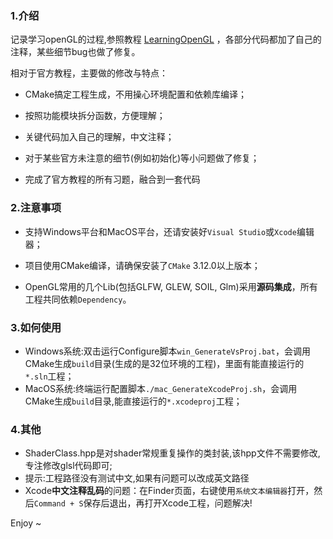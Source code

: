 ### 1.介绍

记录学习openGL的过程,参照教程 [LearningOpenGL](https://learnopengl-cn.readthedocs.io/zh/latest/) ，各部分代码都加了自己的注释，某些细节bug也做了修复。

相对于官方教程，主要做的修改与特点：

- CMake搞定工程生成，不用操心环境配置和依赖库编译；

- 按照功能模块拆分函数，方便理解；
- 关键代码加入自己的理解，中文注释；
- 对于某些官方未注意的细节(例如初始化)等小问题做了修复；
- 完成了官方教程的所有习题，融合到一套代码

### 2.注意事项

- 支持Windows平台和MacOS平台，还请安装好`Visual Studio`或`Xcode`编辑器；

- 项目使用CMake编译，请确保安装了`CMake` 3.12.0以上版本；

- OpenGL常用的几个Lib(包括GLFW, GLEW, SOIL, Glm)采用**源码集成**，所有工程共同依赖`Dependency`。

### 3.如何使用

- Windows系统:双击运行Configure脚本`win_GenerateVsProj.bat`，会调用CMake生成`build`目录(生成的是32位环境的工程)，里面有能直接运行的`*.sln`工程；
- MacOS系统:终端运行配置脚本`./mac_GenerateXcodeProj.sh`，会调用CMake生成`build`目录,能直接运行的`*.xcodeproj`工程；

### 4.其他
- ShaderClass.hpp是对shader常规重复操作的类封装,该hpp文件不需要修改,专注修改glsl代码即可;
- 提示:工程路径没有测试中文,如果有问题可以改成英文路径
- Xcode**中文注释乱码**的问题：在Finder页面，右键使用`系统文本编辑器`打开，然后` Command + S `保存后退出，再打开Xcode工程，问题解决!

 Enjoy ~

